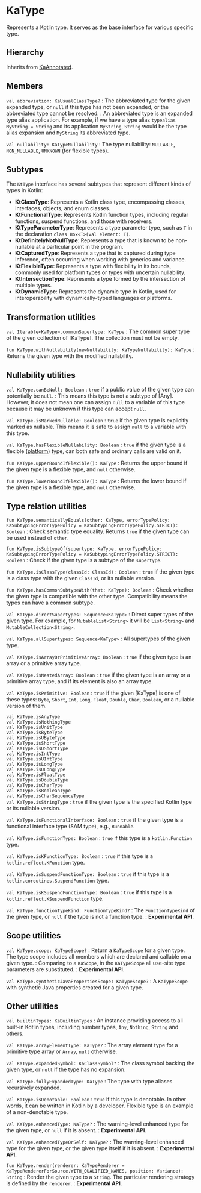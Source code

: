 # KaType

Represents a Kotlin type. It serves as the base interface for various specific type.

## Hierarchy

Inherits from [KaAnnotated](Annotations.md#kaannotated).

## Members

`val abbreviation: KaUsualClassType?`
: The abbreviated type for the given expanded type, or `null` if this type has not been expanded, or the
abbreviated type cannot be resolved.
: An abbreviated type is an expanded type alias application. For example, if we have a type
alias `typealias MyString = String` and its application `MyString`, `String` would be the type alias expansion and `MyString` its
abbreviated type.

`val nullability: KaTypeNullability`
: The type nullability: `NULLABLE`, `NON_NULLABLE`, `UNKNOWN` (for flexible types).

## Subtypes

The `KtType` interface has several subtypes that represent different kinds of types in Kotlin:

* **KtClassType**: Represents a Kotlin class type, encompassing classes, interfaces, objects, and enum classes.
* **KtFunctionalType**: Represents Kotlin function types, including regular functions, suspend functions, and those with
  receivers.
* **KtTypeParameterType**: Represents a type parameter type, such as `T` in the
  declaration `class Box<T>(val element: T)`.
* **KtDefinitelyNotNullType**: Represents a type that is known to be non-nullable at a particular point in the program.
* **KtCapturedType**: Represents a type that is captured during type inference, often occurring when working with
  generics and variance.
* **KtFlexibleType**: Represents a type with flexibility in its bounds, commonly used for platform types or types with
  uncertain nullability.
* **KtIntersectionType**: Represents a type formed by the intersection of multiple types.
* **KtDynamicType**: Represents the dynamic type in Kotlin, used for interoperability with dynamically-typed languages
  or platforms.

## Transformation utilities

`val Iterable<KaType>.commonSupertype: KaType`
: The common super type of the given collection of [KaType]. The collection must not be empty.

`fun KaType.withNullability(newNullability: KaTypeNullability): KaType`
: Returns the given type with the modified nullability.

## Nullability utilities

`val KaType.canBeNull: Boolean`
: `true` if a public value of the given type can potentially be `null`.
: This means this type is not a subtype of [Any]. However, it does not mean one can assign `null` to a variable of this
type because it may be unknown if this type can accept `null`.

`val KaType.isMarkedNullable: Boolean`
: `true` if the given type is explicitly marked as nullable. This means it is safe to assign `null` to a variable with this type.

`val KaType.hasFlexibleNullability: Boolean`
: `true` if the given type is a flexible
([platform](https://kotlinlang.org/docs/java-interop.html#null-safety-and-platform-types)) type, can both safe and
ordinary calls are valid on it.

`fun KaType.upperBoundIfFlexible(): KaType`
: Returns the upper bound if the given type is a flexible type, and `null` otherwise.

`fun KaType.lowerBoundIfFlexible(): KaType`
: Returns the lower bound if the given type is a flexible type, and `null` otherwise.

## Type relation utilities

`fun KaType.semanticallyEquals(other: KaType, errorTypePolicy: KaSubtypingErrorTypePolicy = KaSubtypingErrorTypePolicy.STRICT): Boolean`
: Check semantic type equality. Returns `true` if the given type can be used instead of `other`.

`fun KaType.isSubtypeOf(supertype: KaType, errorTypePolicy: KaSubtypingErrorTypePolicy = KaSubtypingErrorTypePolicy.STRICT): Boolean`
: Check if the given type is a subtype of the `supertype`.

`fun KaType.isClassType(classId: ClassId): Boolean`
: `true` if the given type is a class type with the given `ClassId`, or its nullable version.

`fun KaType.hasCommonSubtypeWith(that: KaType): Boolean`
: Check whether the given type is compatible with the other type. Compatibility means the types can have a common subtype.

`val KaType.directSupertypes: Sequence<KaType>`
: Direct super types of the given type. For example, for `MutableList<String>` it will be `List<String>` and
`MutableCollection<String>`.

`val KaType.allSupertypes: Sequence<KaType>`
: All supertypes of the given type.

`val KaType.isArrayOrPrimitiveArray: Boolean`
: `true` if the given type is an array or a primitive array type.

`val KaType.isNestedArray: Boolean`
: `true` if the given type is an array or a primitive array type, and if its element is also an array type.

`val KaType.isPrimitive: Boolean`
: `true` if the given [KaType] is one of these types: `Byte`, `Short`, `Int`, `Long`, `Float`, `Double`, `Char`,
`Boolean`, or a nullable version of them.

`val KaType.isAnyType`<br/>
`val KaType.isNothingType`<br/>
`val KaType.isUnitType`<br/>
`val KaType.isByteType`<br/>
`val KaType.isUByteType`<br/>
`val KaType.isShortType`<br/>
`val KaType.isUShortType`<br/>
`val KaType.isIntType`<br/>
`val KaType.isUIntType`<br/>
`val KaType.isLongType`<br/>
`val KaType.isULongType`<br/>
`val KaType.isFloatType`<br/>
`val KaType.isDoubleType`<br/>
`val KaType.isCharType`<br/>
`val KaType.isBooleanType`<br/>
`val KaType.isCharSequenceType`<br/>
`val KaType.isStringType`
: `true` if the given type is the specified Kotlin type or its nullable version.

`val KaType.isFunctionalInterface: Boolean`
: `true` if the given type is a functional interface type (SAM type), e.g., `Runnable`.

`val KaType.isFunctionType: Boolean`
: `true` if this type is a `kotlin.Function` type.

`val KaType.isKFunctionType: Boolean`
: `true` if this type is a `kotlin.reflect.KFunction` type.

`val KaType.isSuspendFunctionType: Boolean`
: `true` if this type is a `kotlin.coroutines.SuspendFunction` type.

`val KaType.isKSuspendFunctionType: Boolean`
: `true` if this type is a `kotlin.reflect.KSuspendFunction` type.

`val KaType.functionTypeKind: FunctionTypeKind?`
: The `FunctionTypeKind` of the given type, or `null` if the type is not a function type.
: **Experimental API**.

## Scope utilities

`val KaType.scope: KaTypeScope?`
: Return a `KaTypeScope` for a given type. The type scope includes all members which are declared and callable on a given type.
: Comparing to a `KaScope`, in the `KaTypeScope` all use-site type parameters are substituted.
: **Experimental API**.

`val KaType.syntheticJavaPropertiesScope: KaTypeScope?`
: A `KaTypeScope` with synthetic Java properties created for a given type.

## Other utilities

`val builtinTypes: KaBuiltinTypes`
: An instance providing access to all built-in Kotlin types, including number types, `Any`, `Nothing`, `String`
and others.

`val KaType.arrayElementType: KaType?`
: The array element type for a primitive type array or `Array`, `null` otherwise.

`val KaType.expandedSymbol: KaClassSymbol?`
: The class symbol backing the given type, or `null` if the type has no expansion.

`val KaType.fullyExpandedType: KaType`
: The type with type aliases recursively expanded.

`val KaType.isDenotable: Boolean`
: `true` if this type is denotable. In other words, it can be written in Kotlin by a developer. Flexible type is an
example of a non-denotable type.

`val KaType.enhancedType: KaType?`
: The warning-level enhanced type for the given type, or `null` if it is absent.
: **Experimental API**.

`val KaType.enhancedTypeOrSelf: KaType?`
: The warning-level enhanced type for the given type, or the given type itself if it is absent.
: **Experimental API**.

`fun KaType.render(renderer: KaTypeRenderer = KaTypeRendererForSource.WITH_QUALIFIED_NAMES, position: Variance): String`
: Render the given type to a `String`. The particular rendering strategy is defined by the `renderer`.
: **Experimental API**.